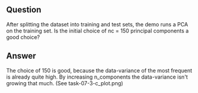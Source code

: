 ## Question
After splitting the dataset into training and test sets, the demo runs a PCA on the training
set. Is the initial choice of nc = 150 principal components a good choice?

## Answer
The choice of 150 is good, because the data-variance of the most frequent is already quite high. By increasing
n_components the data-variance isn't growing that much. (See task-07-3-c_plot.png)
